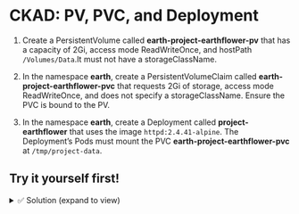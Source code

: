 # CKAD: PV, PVC, and Deployment

1. Create a PersistentVolume called **earth-project-earthflower-pv** that has a capacity of 2Gi, access mode ReadWriteOnce, and hostPath `/Volumes/Data`.It must not have a storageClassName.  

2. In the namespace **earth**, create a PersistentVolumeClaim called **earth-project-earthflower-pvc** that requests 2Gi of storage, access mode ReadWriteOnce, and does not specify a storageClassName. Ensure the PVC is bound to the PV.  

3. In the namespace **earth**, create a Deployment called **project-earthflower** that uses the image `httpd:2.4.41-alpine`. The Deployment’s Pods must mount the PVC **earth-project-earthflower-pvc** at `/tmp/project-data`.



## Try it yourself first!

<details><summary> ✅ Solution (expand to view)</summary>

```bash
# Create PersistentVolume
cat <<EOF | kubectl apply -f -
apiVersion: v1
kind: PersistentVolume
metadata:
  name: earth-project-earthflower-pv
spec:
  capacity:
    storage: 2Gi
  accessModes:
    - ReadWriteOnce
  hostPath:
    path: "/Volumes/Data"
  persistentVolumeReclaimPolicy: Retain
  storageClassName: ""   # ensures no storageClassName
EOF

# Create PersistentVolumeClaim
cat <<EOF | kubectl apply -f -
apiVersion: v1
kind: PersistentVolumeClaim
metadata:
  name: earth-project-earthflower-pvc
  namespace: earth
spec:
  accessModes:
    - ReadWriteOnce
  resources:
    requests:
      storage: 2Gi
  storageClassName: ""   # ensures no storageClassName
EOF

# Create Deployment
cat <<EOF | kubectl apply -f -
apiVersion: apps/v1
kind: Deployment
metadata:
  name: project-earthflower
  namespace: earth
spec:
  replicas: 1
  selector:
    matchLabels:
      app: project-earthflower
  template:
    metadata:
      labels:
        app: project-earthflower
    spec:
      containers:
      - name: web
        image: httpd:2.4.41-alpine
        volumeMounts:
        - name: project-storage
          mountPath: /tmp/project-data
      volumes:
      - name: project-storage
        persistentVolumeClaim:
          claimName: earth-project-earthflower-pvc
EOF


```
